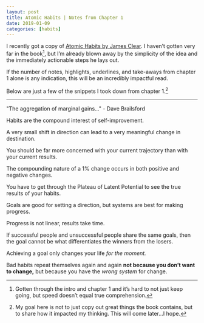```yaml
---
layout: post
title: Atomic Habits | Notes from Chapter 1
date: 2019-01-09
categories: [habits]
---
```


I recently got a copy of [Atomic Habits by James Clear](https://atomichabits.com). I haven’t gotten very far in the book[^1], but I’m already blown away by the simplicity of the idea and the immediately actionable steps he lays out. 

If the number of notes, highlights, underlines, and take-aways from chapter 1 alone is any indication, this will be an incredibly impactful read. 

Below are just a few of the snippets I took down from chapter 1.[^2]

---

"The aggregation of marginal gains..." - Dave Brailsford

Habits are the compound interest of self-improvement.

A very small shift in direction can lead to a very meaningful change in destination.

You should be far more concerned with your current trajectory than with your current results.

The compounding nature of a 1% change occurs in both positive and negative changes.

You have to get through the Plateau of Latent Potential to see the true results of your habits.

Goals are good for setting a direction, but systems are best for making progress.

Progress is not linear, results take time.

If successful people and unsuccessful people share the same goals, then the goal cannot be what differentiates the winners from the losers.

Achieving a goal only changes your life *for the moment.*

Bad habits repeat themselves again and again **not because you don’t want to change,** but because you have the *wrong system* for change.



[^1]: Gotten through the intro and chapter 1 and it’s hard to not just keep going, but speed doesn’t equal true comprehension.
[^2]: My goal here is not to just copy out great things the book contains, but to share how it impacted my thinking. This will come later...I hope.